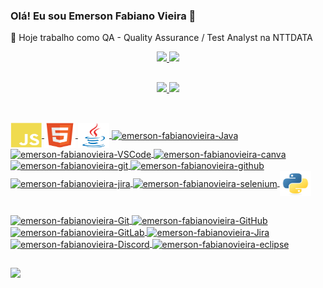 ### Olá! Eu sou Emerson Fabiano Vieira 👋

 🔭 Hoje trabalho como QA - Quality Assurance / Test Analyst na NTTDATA
 
 
 <div align="center">
<a href="https://github.com/emerson-fabianovieira">
<img height="160em" src="https://github-readme-stats.vercel.app/api?username=emerson-fabianovieira&show_icons=true&theme=dark&include_all_commits=true&count_private=true"/>
<img height="160em" src="https://github-readme-stats.vercel.app/api/top-langs/?username=emerson-fabianovieira&layout=compact&langs_count=7&theme=dark"/>
     
</div>
</div>

 
  ##
 
<div> 
 <div align="center">
  <a href="https://github.com/emerson-fabianovieira">
  <img height="180em" src="https://github-readme-stats.vercel.app/api?username=emerson-fabianovieira&show_icons=true&theme=dark&include_all_commits=true&count_private=true"/>
  <img height="180em" src="https://github-readme-stats.vercel.app/api/top-langs/?username=emerson-fabianovieira&layout=compact&langs_count=7&theme=dark"/>
</div>
</div>

 
  ##
 
<div>  
  <div style="display: inline_block"><br>
  <img align="center" alt="emerson-fabianovieira-Js" height="40" width="50" src="https://raw.githubusercontent.com/devicons/devicon/master/icons/javascript/javascript-plain.svg">
<img align="center" alt="emerson-fabianovieira-HTML" height="40" width="50" src="https://raw.githubusercontent.com/devicons/devicon/master/icons/html5/html5-original.svg">
<img align="center" alt="emerson-fabianovieira-java" height="40" width="50" src="https://raw.githubusercontent.com/devicons/devicon/master/icons/java/java-original.svg">
<img align="center" alt="emerson-fabianovieira-Java" height="40" width="50" src="https://img.shields.io/badge/Java-ED8B00?style=for-the-badge&logo=java&logoColor=white">
<img align="center" alt="emerson-fabianovieira-VSCode" height="40" width="50" src="https://cdn.jsdelivr.net/gh/devicons/devicon/icons/vscode/vscode-original-wordmark.svg" />
<img align="center" alt="emerson-fabianovieira-canva" height="40" width="50" src="https://cdn.jsdelivr.net/gh/devicons/devicon/icons/canva/canva-original.svg" />
<img align="center" alt="emerson-fabianovieira-git" height="60" width="70" src="https://cdn.jsdelivr.net/gh/devicons/devicon/icons/git/git-plain-wordmark.svg" />
<img align="center" alt="emerson-fabianovieira-github" height="40" width="50" src="https://cdn.jsdelivr.net/gh/devicons/devicon/icons/github/github-original-wordmark.svg" />
<img align="center" alt="emerson-fabianovieira-jira" height="40" width="50" src="https://cdn.jsdelivr.net/gh/devicons/devicon/icons/jira/jira-original-wordmark.svg" />        
<img align="center" alt="emerson-fabianovieira-selenium" height="40" width="50" src="https://cdn.jsdelivr.net/gh/devicons/devicon/icons/selenium/selenium-original.svg" />
<img align="center" alt="emerson-fabianovieira-Python" height="40" width="50" src="https://raw.githubusercontent.com/devicons/devicon/master/icons/python/python-original.svg">
</div>

 
  ##
 
<div>     
<img align="center" alt="emerson-fabianovieira-Git" height="30" width="60" src="https://badgen.net/badge/icon/git?icon=git&label">
<img align="center" alt="emerson-fabianovieira-GitHub" height="40" width="90" src="https://badgen.net/badge/icon/github?icon=github&label">
<img align="center" alt="emerson-fabianovieira-GitLab" height="40" width="80" src="https://badgen.net/badge/icon/gitlab?icon=gitlab&label">
<img align="center" alt="emerson-fabianovieira-Jira" height="30" width="65" src="https://badgen.net/badge/icon/jira?icon=jira&label">
<img align="center" alt="emerson-fabianovieira-Discord" height="30" width="90" src="https://badgen.net/badge/icon/discord?icon=discord&label">
<img align="center" alt="emerson-fabianovieira-eclipse" height="30" width="85" src="https://badgen.net/badge/icon/eclipse?icon=eclipse&label">
       
</div>

 
  ##
 
<div> 
  
  <a href="https://www.linkedin.com/in/emersonfabianovieira" target="_blank"><img src="https://img.shields.io/badge/-LinkedIn-%230077B5?style=for-the-badge&logo=linkedin&logoColor=white" target="_blank"></a> 
 
</div>
  
<!--
**emerson-fabianovieira/emerson-fabianovieira** is a ✨ _special_ ✨ repository because its `README.md` (this file) appears on your GitHub profile.

Here are some ideas to get you started:

- 🔭 Hoje trabalho como QA - Quality Assurance / Test Analyst na NTTDATA

  <a href="https://www.youtube.com/channel/UC_-uuuZbY0AAt9CViNzvc-Q" target="_blank"><img src="https://img.shields.io/badge/YouTube-FF0000?style=for-the-badge&logo=youtube&logoColor=white" target="_blank"></a>
  
  <a href="https://instagram.com/rafaballerini" target="_blank"><img src="https://img.shields.io/badge/-Instagram-%23E4405F?style=for-the-badge&logo=instagram&logoColor=white" target="_blank"></a>
 	<a href="https://www.twitch.tv/rafaballerinii" target="_blank"><img src="https://img.shields.io/badge/Twitch-9146FF?style=for-the-badge&logo=twitch&logoColor=white" target="_blank"></a>
 
  <a href="https://discord.gg/wagxzStdcR" target="_blank"><img src="https://img.shields.io/badge/Discord-7289DA?style=for-the-badge&logo=discord&logoColor=white" target="_blank"></a> 
  
  <a href = "mailto:contatorafaballerini@gmail.com"><img src="https://img.shields.io/badge/-Gmail-%23333?style=for-the-badge&logo=gmail&logoColor=white" target="_blank"></a>

src="https://media.discordapp.net/attachments/639956127056134178/890373478988013628/Publicacoes_Instagram_1_1.png?width=676&height=676">
<img align="center" alt="Rafa-CSS" height="30" width="40" src="https://raw.githubusercontent.com/devicons/devicon/master/icons/css3/css3-original.svg">

- 🔭 I’m currently working on ...
- 🌱 I’m currently learning ...
- 👯 I’m looking to collaborate on ...
- 🤔 I’m looking for help with ...
- 💬 Ask me about ...
- 📫 How to reach me: ...
- 😄 Pronouns: ...
- ⚡ Fun fact: ...
-->
